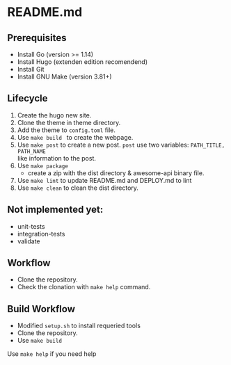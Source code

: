# README.md

## Prerequisites
* Install Go (version >= 1.14)
* Install Hugo (extenden edition recomendend)
* Install Git
* Install GNU Make (version 3.81+)

## Lifecycle
1. Create the hugo new site.
2. Clone the theme in theme directory.
3. Add the theme to `config.toml` file.
4. Use `make build ` to create the webpage.
5. Use `make post` to create a new post. `post` use two variables: `PATH_TITLE, PATH_NAME`  
  like information to the post.
6. Use `make package`
    * create a zip with the dist directory & awesome-api binary file.
7. Use `make lint` to update README.md and DEPLOY.md to lint
8. Use `make clean` to clean the dist directory.

## Not implemented yet:
* unit-tests
* integration-tests
* validate

## Workflow
* Clone the repository.
* Check the clonation with `make help` command.

## Build Workflow
* Modified `setup.sh` to install requeried tools
* Clone the repository.
* Use `make build`

Use `make help` if you need help
